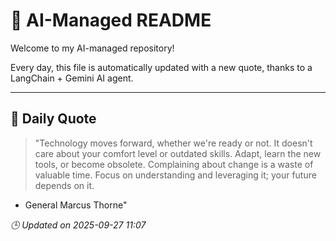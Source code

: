 # 🧠 AI-Managed README

Welcome to my AI-managed repository!

Every day, this file is automatically updated with a new quote, thanks to a LangChain + Gemini AI agent.

---

## 📅 Daily Quote

> "Technology moves forward, whether we're ready or not.
It doesn't care about your comfort level or outdated skills.
Adapt, learn the new tools, or become obsolete.
Complaining about change is a waste of valuable time.
Focus on understanding and leveraging it; your future depends on it.
- General Marcus Thorne"

*🕒 Updated on 2025-09-27 11:07*